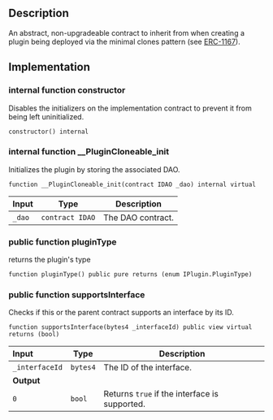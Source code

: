 ## Description

An abstract, non-upgradeable contract to inherit from when creating a plugin being deployed via the minimal clones pattern (see [ERC-1167](https://eips.ethereum.org/EIPS/eip-1167)).

## Implementation

### internal function constructor

Disables the initializers on the implementation contract to prevent it from being left uninitialized.

```solidity
constructor() internal
```

### internal function \_\_PluginCloneable_init

Initializes the plugin by storing the associated DAO.

```solidity
function __PluginCloneable_init(contract IDAO _dao) internal virtual
```

| Input  | Type            | Description       |
| :----- | --------------- | ----------------- |
| `_dao` | `contract IDAO` | The DAO contract. |

### public function pluginType

returns the plugin's type

```solidity
function pluginType() public pure returns (enum IPlugin.PluginType)
```

### public function supportsInterface

Checks if this or the parent contract supports an interface by its ID.

```solidity
function supportsInterface(bytes4 _interfaceId) public view virtual returns (bool)
```

| Input          | Type     | Description                                   |
| :------------- | -------- | --------------------------------------------- |
| `_interfaceId` | `bytes4` | The ID of the interface.                      |
| **Output**     |          |
| `0`            | `bool`   | Returns `true` if the interface is supported. |

<!--CONTRACT_END-->
